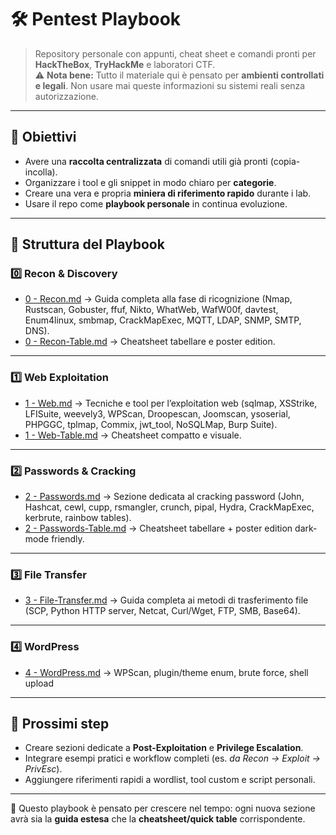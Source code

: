 # 🛠️ Pentest Playbook

> Repository personale con appunti, cheat sheet e comandi pronti per **HackTheBox**, **TryHackMe** e laboratori CTF.  
> ⚠️ **Nota bene:** Tutto il materiale qui è pensato per **ambienti controllati e legali**. Non usare mai queste informazioni su sistemi reali senza autorizzazione.

---

## 🎯 Obiettivi
- Avere una **raccolta centralizzata** di comandi utili già pronti (copia-incolla).
- Organizzare i tool e gli snippet in modo chiaro per **categorie**.
- Creare una vera e propria **miniera di riferimento rapido** durante i lab.
- Usare il repo come **playbook personale** in continua evoluzione.

---

## 📂 Struttura del Playbook

### 0️⃣ Recon & Discovery
- [0 - Recon.md](./0%20-%20Recon.md) → Guida completa alla fase di ricognizione (Nmap, Rustscan, Gobuster, ffuf, Nikto, WhatWeb, WafW00f, davtest, Enum4linux, smbmap, CrackMapExec, MQTT, LDAP, SNMP, SMTP, DNS).  
- [0 - Recon-Table.md](./0%20-%20Recon-Table.md) → Cheatsheet tabellare e poster edition.

---

### 1️⃣ Web Exploitation
- [1 - Web.md](./1%20-%20Web.md) → Tecniche e tool per l’exploitation web (sqlmap, XSStrike, LFISuite, weevely3, WPScan, Droopescan, Joomscan, ysoserial, PHPGGC, tplmap, Commix, jwt_tool, NoSQLMap, Burp Suite).  
- [1 - Web-Table.md](./1%20-%20Web-Table.md) → Cheatsheet compatto e visuale.

---

### 2️⃣ Passwords & Cracking
- [2 - Passwords.md](./2%20-%20Passwords.md) → Sezione dedicata al cracking password (John, Hashcat, cewl, cupp, rsmangler, crunch, pipal, Hydra, CrackMapExec, kerbrute, rainbow tables).  
- [2 - Passwords-Table.md](./2%20-%20Passwords-Table.md) → Cheatsheet tabellare + poster edition dark-mode friendly.

---

### 3️⃣ File Transfer
- [3 - File-Transfer.md](./3%20-%20File-Transfer.md) → Guida completa ai metodi di trasferimento file (SCP, Python HTTP server, Netcat, Curl/Wget, FTP, SMB, Base64).

---

### 4️⃣ WordPress
- [4 - WordPress.md](./4%20-%20WordPress.md) → WPScan, plugin/theme enum, brute force, shell upload

---

## 🚀 Prossimi step
- Creare sezioni dedicate a **Post-Exploitation** e **Privilege Escalation**.  
- Integrare esempi pratici e workflow completi (es. *da Recon → Exploit → PrivEsc*).  
- Aggiungere riferimenti rapidi a wordlist, tool custom e script personali.

---

📌 Questo playbook è pensato per crescere nel tempo: ogni nuova sezione avrà sia la **guida estesa** che la **cheatsheet/quick table** corrispondente.
